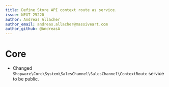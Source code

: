 ```yaml
---
title: Define Store API context route as service.
issue: NEXT-25220
author: Andreas Allacher
author_email: andreas.allacher@massiveart.com
author_github: @AndreasA
---
```

# Core
* Changed `Shopware\Core\System\SalesChannel\SalesChannel\ContextRoute` service to be public.
